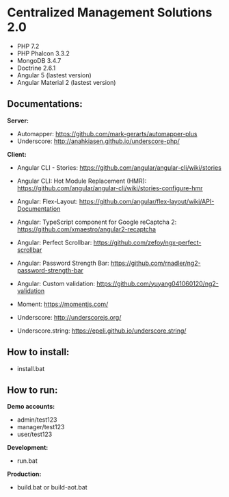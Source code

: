 # Centralized Management Solutions 2.0
- PHP 7.2
- PHP Phalcon 3.3.2
- MongoDB 3.4.7
- Doctrine 2.6.1
- Angular 5 (lastest version)
- Angular Material 2 (lastest version)

## Documentations:
**Server:**
- Automapper: https://github.com/mark-gerarts/automapper-plus
- Underscore: http://anahkiasen.github.io/underscore-php/

**Client:**
- Angular CLI - Stories: https://github.com/angular/angular-cli/wiki/stories
- Angular CLI: Hot Module Replacement (HMR): https://github.com/angular/angular-cli/wiki/stories-configure-hmr
- Angular: Flex-Layout: https://github.com/angular/flex-layout/wiki/API-Documentation
- Angular: TypeScript component for Google reCaptcha 2: https://github.com/xmaestro/angular2-recaptcha
- Angular: Perfect Scrollbar: https://github.com/zefoy/ngx-perfect-scrollbar
- Angular: Password Strength Bar: https://github.com/rnadler/ng2-password-strength-bar
- Angular: Custom validation: https://github.com/yuyang041060120/ng2-validation

- Moment: https://momentjs.com/
- Underscore: http://underscorejs.org/
- Underscore.string: https://epeli.github.io/underscore.string/

## How to install:
- install.bat

## How to run:
**Demo accounts:**
- admin/test123
- manager/test123
- user/test123

**Development:** 
- run.bat

**Production:** 
- build.bat or build-aot.bat
